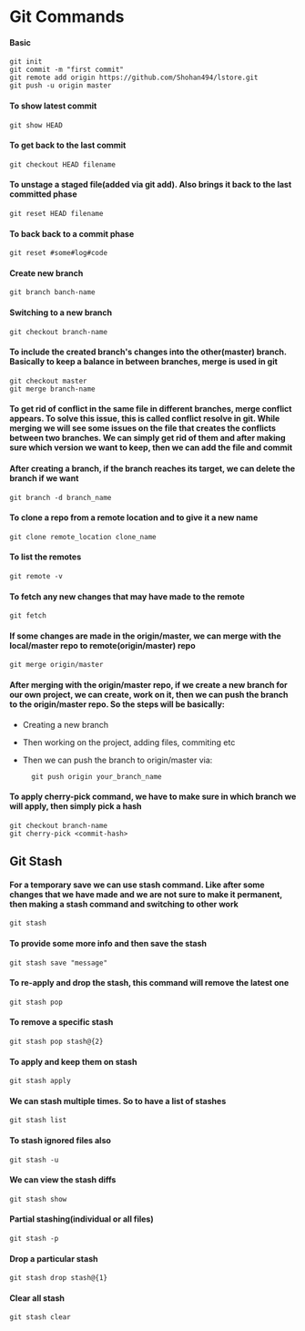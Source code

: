 # Git Commands

#### Basic
	git init
	git commit -m "first commit"
	git remote add origin https://github.com/Shohan494/lstore.git
	git push -u origin master

#### To show latest commit
	git show HEAD

#### To get back to the last commit
	git checkout HEAD filename

#### To unstage a staged file(added via git add). Also brings it back to the last committed phase
	git reset HEAD filename

#### To back back to a commit phase
	git reset #some#log#code

#### Create new branch
	git branch banch-name

#### Switching to a new branch
	git checkout branch-name

#### To include the created branch's changes into the other(master) branch. Basically to keep a balance in between branches, merge is used in git
	git checkout master
	git merge branch-name

#### To get rid of conflict in the same file in different branches, merge conflict appears. To solve this issue, this is called conflict resolve in git. While merging we will see some issues on the file that creates the conflicts between two branches. We can simply get rid of them and after making sure which version we want to keep, then we can add the file and commit

#### After creating a branch, if the branch reaches its target, we can delete the branch if we want
	git branch -d branch_name

#### To clone a repo from a remote location and to give it a new name
	git clone remote_location clone_name

#### To list the remotes
	git remote -v

#### To fetch any new changes that may have made to the remote
	git fetch

#### If some changes are made in the origin/master, we can merge with the local/master repo to remote(origin/master) repo
	git merge origin/master

#### After merging with the origin/master repo, if we create a new branch for our own project, we can create, work on it, then we can push the branch to the origin/master repo. So the steps will be basically:
- Creating a new branch
- Then working on the project, adding files, commiting etc
- Then we can push the branch to origin/master via:
	
		git push origin your_branch_name

#### To apply cherry-pick command, we have to make sure in which branch we will apply, then simply pick a hash
	git checkout branch-name
	git cherry-pick <commit-hash>

## Git Stash

#### For a temporary save we can use stash command. Like after some changes that we have made and we are not sure to make it permanent, then making a stash command and switching to other work
	git stash
#### To provide some more info and then save the stash
	git stash save "message"

#### To re-apply and drop the stash, this command will remove the latest one
	git stash pop
#### To remove a specific stash
    git stash pop stash@{2}
#### To apply and keep them on stash
	git stash apply

#### We can stash multiple times. So to have a list of stashes
	git stash list

#### To stash ignored files also
	git stash -u

#### We can view the stash diffs
	git stash show

#### Partial stashing(individual or all files)
	git stash -p

#### Drop a particular stash
	git stash drop stash@{1}

#### Clear all stash
	git stash clear